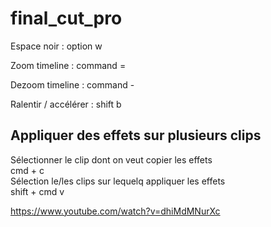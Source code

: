 # final_cut_pro

Espace noir : option w

Zoom timeline : command =

Dezoom timeline : command -

Ralentir / accélérer : shift b

## Appliquer des effets sur plusieurs clips
Sélectionner le clip dont on veut copier les effets    
cmd + c    
Sélection le/les clips sur lequelq appliquer les effets    
shift + cmd v    


https://www.youtube.com/watch?v=dhiMdMNurXc  
